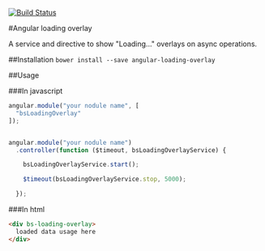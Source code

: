 [![Build Status](https://travis-ci.org/bsalex/angular-loading-overlay.svg?branch=master)](https://travis-ci.org/bsalex/angular-loading-overlay)

#Angular loading overlay

A service and directive to show "Loading..." overlays on async operations.

##Installation
`bower install --save angular-loading-overlay`

##Usage

###In javascript
````javascript
angular.module("your nodule name", [
  "bsLoadingOverlay"
]);


angular.module("your nodule name")
  .controller(function ($timeout, bsLoadingOverlayService) {

    bsLoadingOverlayService.start();

    $timeout(bsLoadingOverlayService.stop, 5000);

  });
````
###In html
````html
<div bs-loading-overlay>
  loaded data usage here
</div>
````
